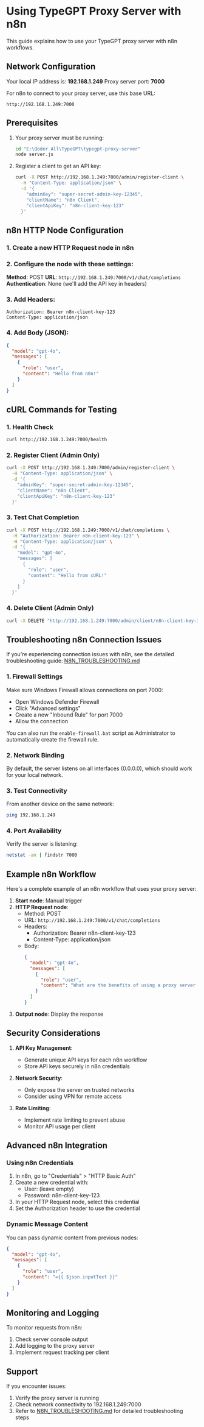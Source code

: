 # Using TypeGPT Proxy Server with n8n

This guide explains how to use your TypeGPT proxy server with n8n workflows.

## Network Configuration

Your local IP address is: **192.168.1.249**
Proxy server port: **7000**

For n8n to connect to your proxy server, use this base URL:
```
http://192.168.1.249:7000
```

## Prerequisites

1. Your proxy server must be running:
   ```bash
   cd "E:\Qoder All\TypeGPT\typegpt-proxy-server"
   node server.js
   ```

2. Register a client to get an API key:
   ```bash
   curl -X POST http://192.168.1.249:7000/admin/register-client \
     -H "Content-Type: application/json" \
     -d '{
       "adminKey": "super-secret-admin-key-12345",
       "clientName": "n8n Client",
       "clientApiKey": "n8n-client-key-123"
     }'
   ```

## n8n HTTP Node Configuration

### 1. Create a new HTTP Request node in n8n

### 2. Configure the node with these settings:

**Method**: POST
**URL**: `http://192.168.1.249:7000/v1/chat/completions`
**Authentication**: None (we'll add the API key in headers)

### 3. Add Headers:
```
Authorization: Bearer n8n-client-key-123
Content-Type: application/json
```

### 4. Add Body (JSON):
```json
{
  "model": "gpt-4o",
  "messages": [
    {
      "role": "user",
      "content": "Hello from n8n!"
    }
  ]
}
```

## cURL Commands for Testing

### 1. Health Check
```bash
curl http://192.168.1.249:7000/health
```

### 2. Register Client (Admin Only)
```bash
curl -X POST http://192.168.1.249:7000/admin/register-client \
  -H "Content-Type: application/json" \
  -d '{
    "adminKey": "super-secret-admin-key-12345",
    "clientName": "n8n Client",
    "clientApiKey": "n8n-client-key-123"
  }'
```

### 3. Test Chat Completion
```bash
curl -X POST http://192.168.1.249:7000/v1/chat/completions \
  -H "Authorization: Bearer n8n-client-key-123" \
  -H "Content-Type: application/json" \
  -d '{
    "model": "gpt-4o",
    "messages": [
      {
        "role": "user",
        "content": "Hello from cURL!"
      }
    ]
  }'
```

### 4. Delete Client (Admin Only)
```bash
curl -X DELETE "http://192.168.1.249:7000/admin/client/n8n-client-key-123?adminKey=super-secret-admin-key-12345"
```

## Troubleshooting n8n Connection Issues

If you're experiencing connection issues with n8n, see the detailed troubleshooting guide: [N8N_TROUBLESHOOTING.md](N8N_TROUBLESHOOTING.md)

### 1. Firewall Settings
Make sure Windows Firewall allows connections on port 7000:
- Open Windows Defender Firewall
- Click "Advanced settings"
- Create a new "Inbound Rule" for port 7000
- Allow the connection

You can also run the `enable-firewall.bat` script as Administrator to automatically create the firewall rule.

### 2. Network Binding
By default, the server listens on all interfaces (0.0.0.0), which should work for your local network.

### 3. Test Connectivity
From another device on the same network:
```bash
ping 192.168.1.249
```

### 4. Port Availability
Verify the server is listening:
```bash
netstat -an | findstr 7000
```

## Example n8n Workflow

Here's a complete example of an n8n workflow that uses your proxy server:

1. **Start node**: Manual trigger
2. **HTTP Request node**: 
   - Method: POST
   - URL: `http://192.168.1.249:7000/v1/chat/completions`
   - Headers:
     - Authorization: Bearer n8n-client-key-123
     - Content-Type: application/json
   - Body:
     ```json
     {
       "model": "gpt-4o",
       "messages": [
         {
           "role": "user",
           "content": "What are the benefits of using a proxy server for API access?"
         }
       ]
     }
     ```
3. **Output node**: Display the response

## Security Considerations

1. **API Key Management**: 
   - Generate unique API keys for each n8n workflow
   - Store API keys securely in n8n credentials

2. **Network Security**:
   - Only expose the server on trusted networks
   - Consider using VPN for remote access

3. **Rate Limiting**:
   - Implement rate limiting to prevent abuse
   - Monitor API usage per client

## Advanced n8n Integration

### Using n8n Credentials
1. In n8n, go to "Credentials" > "HTTP Basic Auth"
2. Create a new credential with:
   - User: (leave empty)
   - Password: n8n-client-key-123
3. In your HTTP Request node, select this credential
4. Set the Authorization header to use the credential

### Dynamic Message Content
You can pass dynamic content from previous nodes:
```json
{
  "model": "gpt-4o",
  "messages": [
    {
      "role": "user",
      "content": "={{ $json.inputText }}"
    }
  ]
}
```

## Monitoring and Logging

To monitor requests from n8n:
1. Check server console output
2. Add logging to the proxy server
3. Implement request tracking per client

## Support

If you encounter issues:
1. Verify the proxy server is running
2. Check network connectivity to 192.168.1.249:7000
3. Refer to [N8N_TROUBLESHOOTING.md](N8N_TROUBLESHOOTING.md) for detailed troubleshooting steps